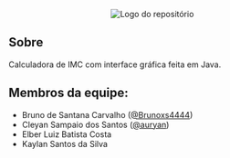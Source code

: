 <div align="center">

![Logo do repositório](/../media/repo-logo.png)

</div>

## Sobre
Calculadora de IMC com interface gráfica feita em Java.

## Membros da equipe:
- Bruno de Santana Carvalho ([@Brunoxs4444](https://github.com/Brunoxs4444))
- Cleyan Sampaio dos Santos ([@auryan](https://github.com/auryan))
- Elber Luiz Batista Costa
- Kaylan Santos da Silva